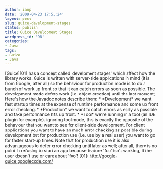 ```yaml
---
author: ianp
date: '2009-04-23 17:51:24'
layout: post
slug: guice-development-stages
status: publish
title: Guice Development Stages
wordpress_id: '98'
categories:
- Java
tags:
- Guice
- Java
---
```


[Guice][01] has a concept called 'develpment stages' which affect how
the library works. Guice is written with server-side applications in
mind (it is from Google, after all) so the behaviour for production mode
is to do a bunch of work up front so that it can catch errors as soon as
possible. The development mode defers work (i.e. object creation) until
the last moment; Here's how the Javadoc notes describe them: \*
\*Development\* we want fast startup times at the expense of runtime
performance and some up front error checking. \* \*Production\* we want
to catch errors as early as possible and take performance hits up front.
\* \*Tool\* we're running in a tool (an IDE plugin for example).
ignoring tool mode, this is exactly the opposite of the behaviour that
you want to see for client-side development. For client applications you
want to have an much error checking as possible during development but
for production use (i.e. use by a real user) you want to go for faster
start-up times. Note that for production use it is also advantageous to
defer error checking until later as well; after all, there is no point
in refusing to start an app because feature 'foo' isn't working, if the
user doesn't use or care about 'foo'! [01]:
http://google-guice.googlecode.com/
